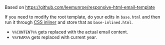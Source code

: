 Based on https://github.com/leemunroe/responsive-html-email-template

If you need to modify the root template, do your edits in `base.html` and
then run it through [CSS inliner](https://htmlemail.io/inline/) and store that as `base-inlined.html`.

- `%%CONTENT%%` gets replaced with the actual email content.
- `%%YEAR%%` gets replaced with current year.
